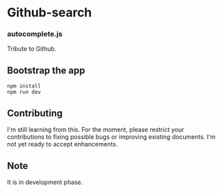 # Github-search

### autocomplete.js

Tribute to Github.

## Bootstrap the app
```
npm install
npm run dev
```




Contributing
----------------------------------

I'm still learning from this. For the moment, please restrict your contributions to fixing possible bugs
or improving existing documents. I'm not yet ready to accept enhancements.

## Note
It is in development phase.
